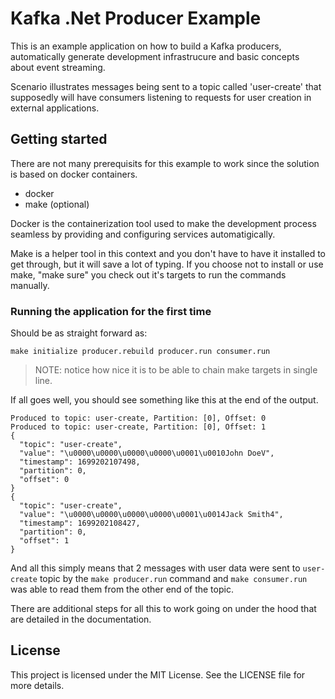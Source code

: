 # Kafka .Net Producer Example

This is an example application on how to build a Kafka producers, automatically generate development infrastrucure and basic concepts about event streaming.

Scenario illustrates messages being sent to a topic called 'user-create' that supposedly will have consumers listening to requests for user creation in external applications.

## Getting started

There are not many prerequisits for this example to work since the solution is based on docker containers.

* docker
* make (optional)

Docker is the containerization tool used to make the development process seamless by providing and configuring services automatigically.

Make is a helper tool in this context and you don't have to have it installed to get through, but it will save a lot of typing. If you choose not to install or use make, "make sure" you check out it's targets to run the commands manually.

### Running the application for the first time

Should be as straight forward as:
```
make initialize producer.rebuild producer.run consumer.run
```

> NOTE: notice how nice it is to be able to chain make targets in single line. 

If all goes well, you should see something like this at the end of the output.

```
Produced to topic: user-create, Partition: [0], Offset: 0
Produced to topic: user-create, Partition: [0], Offset: 1
{
  "topic": "user-create",
  "value": "\u0000\u0000\u0000\u0000\u0001\u0010John DoeV",
  "timestamp": 1699202107498,
  "partition": 0,
  "offset": 0
}
{
  "topic": "user-create",
  "value": "\u0000\u0000\u0000\u0000\u0001\u0014Jack Smith4",
  "timestamp": 1699202108427,
  "partition": 0,
  "offset": 1
}
```

And all this simply means that 2 messages with user data were sent to `user-create` topic by the `make producer.run` command and `make consumer.run` was able to read them from the other end of the topic.

There are additional steps for all this to work going on under the hood that are detailed in the documentation.

## License

This project is licensed under the MIT License. See the LICENSE file for more details.
